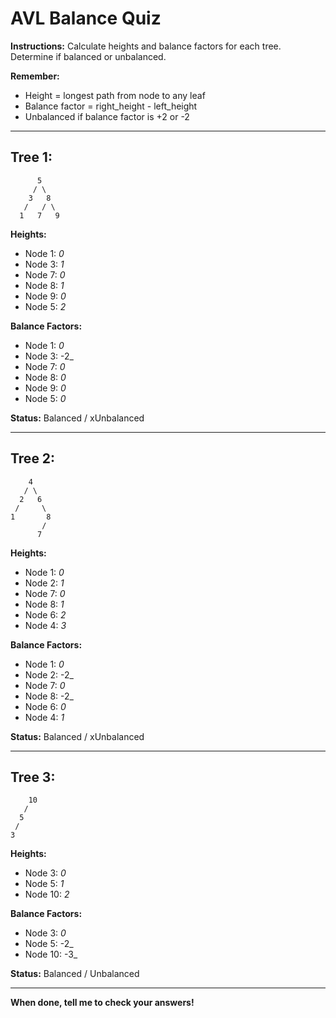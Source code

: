 # AVL Balance Quiz

**Instructions:** Calculate heights and balance factors for each tree. Determine if balanced or unbalanced.

**Remember:**

- Height = longest path from node to any leaf
- Balance factor = right_height - left_height
- Unbalanced if balance factor is +2 or -2

---

## Tree 1:

```
      5
     / \
    3   8
   /   / \
  1   7   9
```

**Heights:**

- Node 1: _0_
- Node 3: _1_
- Node 7: _0_
- Node 8: _1_
- Node 9: _0_
- Node 5: _2_

**Balance Factors:**

- Node 1: _0_
- Node 3: -2\_
- Node 7: _0_
- Node 8: _0_
- Node 9: _0_
- Node 5: _0_

**Status:** Balanced / xUnbalanced

---

## Tree 2:

```
    4
   / \
  2   6
 /     \
1       8
       /
      7
```

**Heights:**

- Node 1: _0_
- Node 2: _1_
- Node 7: _0_
- Node 8: _1_
- Node 6: _2_
- Node 4: _3_

**Balance Factors:**

- Node 1: _0_
- Node 2: -2\_
- Node 7: _0_
- Node 8: -2\_
- Node 6: _0_
- Node 4: _1_

**Status:** Balanced / xUnbalanced

---

## Tree 3:

```
    10
   /
  5
 /
3
```

**Heights:**

- Node 3: _0_
- Node 5: _1_
- Node 10: _2_

**Balance Factors:**

- Node 3: _0_
- Node 5: -2\_
- Node 10: -3\_

**Status:** Balanced / Unbalanced

---

**When done, tell me to check your answers!**
